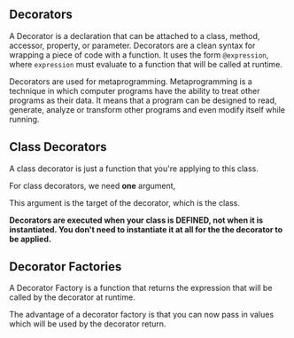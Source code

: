 ## Decorators

A Decorator is a declaration that can be attached to a class, method, accessor, property, or parameter.
Decorators are a clean syntax for wrapping a piece of code with a function.
It uses the form `@expression`, where `expression` must evaluate to a function that will be called at runtime.

Decorators are used for metaprogramming. Metaprogramming is a technique in which computer programs have the ability to treat other programs as their data. It means that a program can be designed to read, generate, analyze or transform other programs and even modify itself while running.

## Class Decorators

A class decorator is just a function that you're applying to this class.

For class decorators, we need **one** argument,

This argument is the target of the decorator, which is the class.

**Decorators are executed when your class is DEFINED, not when it is instantiated. You don't need to instantiate it at all for the the decorator to be applied.**

## Decorator Factories

A Decorator Factory is a function that returns the expression that will be called by the decorator at runtime.

The advantage of a decorator factory is that you can now pass in values which will be used by the decorator return.
